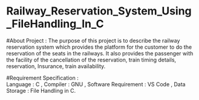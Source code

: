 # Railway_Reservation_System_Using_FileHandling_In_C
#About Project : The purpose of this project is to describe the railway reservation system which provides the platform for the customer to do the reservation of the seats in the railways. It also provides the passenger with the facility of the 
cancellation of the reservation, 
train timing details, 
reservation, 
Insurance,
train availability. 

#Requirement Specification :  
Language                       :  C ,
Compiler                        :  GNU , 
Software Requirement :  VS Code , 
Data Storage                  :  File Handling in C.
